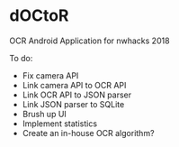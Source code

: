 # dOCtoR
OCR Android Application for nwhacks 2018

To do:
* Fix camera API
* Link camera API to OCR API
* Link OCR API to JSON parser
* Link JSON parser to SQLite
* Brush up UI
* Implement statistics
* Create an in-house OCR algorithm?

